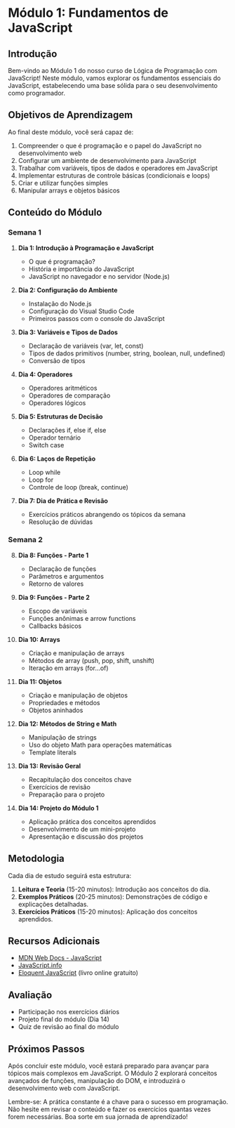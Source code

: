 # Módulo 1: Fundamentos de JavaScript

## Introdução

Bem-vindo ao Módulo 1 do nosso curso de Lógica de Programação com JavaScript! Neste módulo, vamos explorar os fundamentos essenciais do JavaScript, estabelecendo uma base sólida para o seu desenvolvimento como programador.

## Objetivos de Aprendizagem

Ao final deste módulo, você será capaz de:

1. Compreender o que é programação e o papel do JavaScript no desenvolvimento web
2. Configurar um ambiente de desenvolvimento para JavaScript
3. Trabalhar com variáveis, tipos de dados e operadores em JavaScript
4. Implementar estruturas de controle básicas (condicionais e loops)
5. Criar e utilizar funções simples
6. Manipular arrays e objetos básicos

## Conteúdo do Módulo

### Semana 1

1. **Dia 1: Introdução à Programação e JavaScript**
   - O que é programação?
   - História e importância do JavaScript
   - JavaScript no navegador e no servidor (Node.js)

2. **Dia 2: Configuração do Ambiente**
   - Instalação do Node.js
   - Configuração do Visual Studio Code
   - Primeiros passos com o console do JavaScript

3. **Dia 3: Variáveis e Tipos de Dados**
   - Declaração de variáveis (var, let, const)
   - Tipos de dados primitivos (number, string, boolean, null, undefined)
   - Conversão de tipos

4. **Dia 4: Operadores**
   - Operadores aritméticos
   - Operadores de comparação
   - Operadores lógicos

5. **Dia 5: Estruturas de Decisão**
   - Declarações if, else if, else
   - Operador ternário
   - Switch case

6. **Dia 6: Laços de Repetição**
   - Loop while
   - Loop for
   - Controle de loop (break, continue)

7. **Dia 7: Dia de Prática e Revisão**
   - Exercícios práticos abrangendo os tópicos da semana
   - Resolução de dúvidas

### Semana 2

8. **Dia 8: Funções - Parte 1**
   - Declaração de funções
   - Parâmetros e argumentos
   - Retorno de valores

9. **Dia 9: Funções - Parte 2**
   - Escopo de variáveis
   - Funções anônimas e arrow functions
   - Callbacks básicos

10. **Dia 10: Arrays**
    - Criação e manipulação de arrays
    - Métodos de array (push, pop, shift, unshift)
    - Iteração em arrays (for...of)

11. **Dia 11: Objetos**
    - Criação e manipulação de objetos
    - Propriedades e métodos
    - Objetos aninhados

12. **Dia 12: Métodos de String e Math**
    - Manipulação de strings
    - Uso do objeto Math para operações matemáticas
    - Template literals

13. **Dia 13: Revisão Geral**
    - Recapitulação dos conceitos chave
    - Exercícios de revisão
    - Preparação para o projeto

14. **Dia 14: Projeto do Módulo 1**
    - Aplicação prática dos conceitos aprendidos
    - Desenvolvimento de um mini-projeto
    - Apresentação e discussão dos projetos

## Metodologia

Cada dia de estudo seguirá esta estrutura:

1. **Leitura e Teoria** (15-20 minutos): Introdução aos conceitos do dia.
2. **Exemplos Práticos** (20-25 minutos): Demonstrações de código e explicações detalhadas.
3. **Exercícios Práticos** (15-20 minutos): Aplicação dos conceitos aprendidos.

## Recursos Adicionais

- [MDN Web Docs - JavaScript](https://developer.mozilla.org/pt-BR/docs/Web/JavaScript)
- [JavaScript.info](https://javascript.info/)
- [Eloquent JavaScript](https://eloquentjavascript.net/) (livro online gratuito)

## Avaliação

- Participação nos exercícios diários
- Projeto final do módulo (Dia 14)
- Quiz de revisão ao final do módulo

## Próximos Passos

Após concluir este módulo, você estará preparado para avançar para tópicos mais complexos em JavaScript. O Módulo 2 explorará conceitos avançados de funções, manipulação do DOM, e introduzirá o desenvolvimento web com JavaScript.

Lembre-se: A prática constante é a chave para o sucesso em programação. Não hesite em revisar o conteúdo e fazer os exercícios quantas vezes forem necessárias. Boa sorte em sua jornada de aprendizado!
